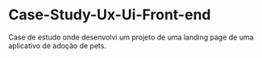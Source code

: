 # Case-Study-Ux-Ui-Front-end
Case de estudo onde desenvolvi um projeto de uma landing page de uma aplicativo de adoção de pets.
